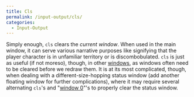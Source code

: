```yaml
---
title: Cls
permalink: /input-output/cls/
categories: 
  - Input-Output
---
```


Simply enough, `cls` clears the *current window*. When used in the main
window, it can serve various narrative purposes like signifying that the
player character is in unfamiliar territory or is discombobulated.
`cls` is just as useful (if not moreso), though, in other
[windows](Window), as windows often need to be cleared before
we redraw them. It is at its most complicated, though, when dealing with
a different-size-hopping status window (add another floating window for
further complications), where it may require several alternating `cls`'s
and "[window 0](Window)"'s to properly clear the status
window.
